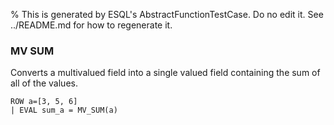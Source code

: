 % This is generated by ESQL's AbstractFunctionTestCase. Do no edit it. See ../README.md for how to regenerate it.

### MV SUM
Converts a multivalued field into a single valued field containing the sum of all of the values.

```esql
ROW a=[3, 5, 6]
| EVAL sum_a = MV_SUM(a)
```
